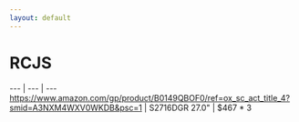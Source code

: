 ```yaml
---
layout: default
---
```

# RCJS

--- | --- | ---
https://www.amazon.com/gp/product/B0149QBOF0/ref=ox_sc_act_title_4?smid=A3NXM4WXV0WKDB&psc=1 | S2716DGR 27.0" | $467 * 3
